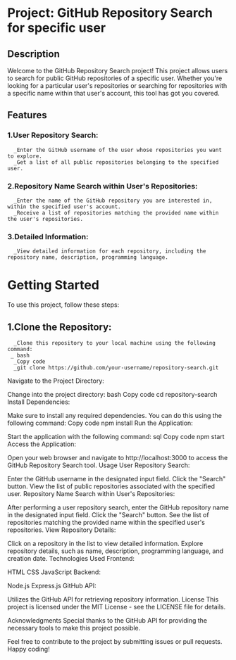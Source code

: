 # Project: GitHub Repository Search for specific user
## Description
Welcome to the GitHub Repository Search project! This project allows users to search for public GitHub repositories of a specific user. Whether you're looking for a particular user's repositories or searching for repositories with a specific name within that user's account, this tool has got you covered.

## Features
### 1.User Repository Search:
      _Enter the GitHub username of the user whose repositories you want to explore.
      _Get a list of all public repositories belonging to the specified user.
### 2.Repository Name Search within User's Repositories:
      
      _Enter the name of the GitHub repository you are interested in, within the specified user's account.
      _Receive a list of repositories matching the provided name within the user's repositories.
### 3.Detailed Information:

      _View detailed information for each repository, including the repository name, description, programming language.

# Getting Started
To use this project, follow these steps:

## 1.Clone the Repository:

      _Clone this repository to your local machine using the following command:
     _ bash
      _Copy code
      _git clone https://github.com/your-username/repository-search.git
Navigate to the Project Directory:

Change into the project directory:
bash
Copy code
cd repository-search
Install Dependencies:

Make sure to install any required dependencies. You can do this using the following command:
Copy code
npm install
Run the Application:

Start the application with the following command:
sql
Copy code
npm start
Access the Application:

Open your web browser and navigate to http://localhost:3000 to access the GitHub Repository Search tool.
Usage
User Repository Search:

Enter the GitHub username in the designated input field.
Click the "Search" button.
View the list of public repositories associated with the specified user.
Repository Name Search within User's Repositories:

After performing a user repository search, enter the GitHub repository name in the designated input field.
Click the "Search" button.
See the list of repositories matching the provided name within the specified user's repositories.
View Repository Details:

Click on a repository in the list to view detailed information.
Explore repository details, such as name, description, programming language, and creation date.
Technologies Used
Frontend:

HTML
CSS
JavaScript
Backend:

Node.js
Express.js
GitHub API:

Utilizes the GitHub API for retrieving repository information.
License
This project is licensed under the MIT License - see the LICENSE file for details.

Acknowledgments
Special thanks to the GitHub API for providing the necessary tools to make this project possible.

Feel free to contribute to the project by submitting issues or pull requests. Happy coding!
